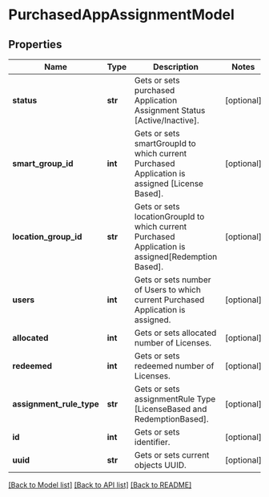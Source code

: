 # PurchasedAppAssignmentModel

## Properties
Name | Type | Description | Notes
------------ | ------------- | ------------- | -------------
**status** | **str** | Gets or sets purchased Application Assignment Status [Active/Inactive]. | [optional] 
**smart_group_id** | **int** | Gets or sets smartGroupId to which current Purchased Application is assigned [License Based]. | [optional] 
**location_group_id** | **str** | Gets or sets locationGroupId to which current Purchased Application is assigned[Redemption Based]. | [optional] 
**users** | **int** | Gets or sets number of Users to which current Purchased Application is assigned. | [optional] 
**allocated** | **int** | Gets or sets allocated number of Licenses. | [optional] 
**redeemed** | **int** | Gets or sets redeemed number of Licenses. | [optional] 
**assignment_rule_type** | **str** | Gets or sets assignmentRule Type [LicenseBased and RedemptionBased]. | [optional] 
**id** | **int** | Gets or sets identifier. | [optional] 
**uuid** | **str** | Gets or sets current objects UUID. | [optional] 

[[Back to Model list]](../README.md#documentation-for-models) [[Back to API list]](../README.md#documentation-for-api-endpoints) [[Back to README]](../README.md)


